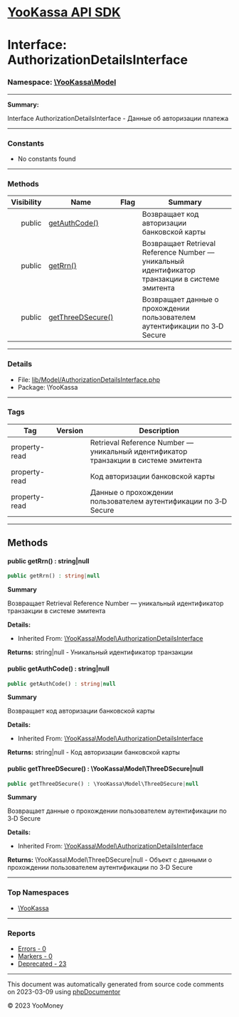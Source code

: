 # [YooKassa API SDK](../home.md)

# Interface: AuthorizationDetailsInterface
### Namespace: [\YooKassa\Model](../namespaces/yookassa-model.md)
---
**Summary:**

Interface AuthorizationDetailsInterface - Данные об авторизации платежа

---
### Constants
* No constants found

---
### Methods
| Visibility | Name | Flag | Summary |
| ----------:| ---- | ---- | ------- |
| public | [getAuthCode()](../classes/YooKassa-Model-AuthorizationDetailsInterface.md#method_getAuthCode) |  | Возвращает код авторизации банковской карты |
| public | [getRrn()](../classes/YooKassa-Model-AuthorizationDetailsInterface.md#method_getRrn) |  | Возвращает Retrieval Reference Number — уникальный идентификатор транзакции в системе эмитента |
| public | [getThreeDSecure()](../classes/YooKassa-Model-AuthorizationDetailsInterface.md#method_getThreeDSecure) |  | Возвращает данные о прохождении пользователем аутентификации по 3‑D Secure |

---
### Details
* File: [lib/Model/AuthorizationDetailsInterface.php](../../lib/Model/AuthorizationDetailsInterface.php)
* Package: \YooKassa

---
### Tags
| Tag | Version | Description |
| --- | ------- | ----------- |
| property-read |  | Retrieval Reference Number — уникальный идентификатор транзакции в системе эмитента |
| property-read |  | Код авторизации банковской карты |
| property-read |  | Данные о прохождении пользователем аутентификации по 3‑D Secure |

---
## Methods
<a name="method_getRrn" class="anchor"></a>
#### public getRrn() : string|null

```php
public getRrn() : string|null
```

**Summary**

Возвращает Retrieval Reference Number — уникальный идентификатор транзакции в системе эмитента

**Details:**
* Inherited From: [\YooKassa\Model\AuthorizationDetailsInterface](../classes/YooKassa-Model-AuthorizationDetailsInterface.md)

**Returns:** string|null - Уникальный идентификатор транзакции


<a name="method_getAuthCode" class="anchor"></a>
#### public getAuthCode() : string|null

```php
public getAuthCode() : string|null
```

**Summary**

Возвращает код авторизации банковской карты

**Details:**
* Inherited From: [\YooKassa\Model\AuthorizationDetailsInterface](../classes/YooKassa-Model-AuthorizationDetailsInterface.md)

**Returns:** string|null - Код авторизации банковской карты


<a name="method_getThreeDSecure" class="anchor"></a>
#### public getThreeDSecure() : \YooKassa\Model\ThreeDSecure|null

```php
public getThreeDSecure() : \YooKassa\Model\ThreeDSecure|null
```

**Summary**

Возвращает данные о прохождении пользователем аутентификации по 3‑D Secure

**Details:**
* Inherited From: [\YooKassa\Model\AuthorizationDetailsInterface](../classes/YooKassa-Model-AuthorizationDetailsInterface.md)

**Returns:** \YooKassa\Model\ThreeDSecure|null - Объект с данными о прохождении пользователем аутентификации по 3‑D Secure




---

### Top Namespaces

* [\YooKassa](../namespaces/yookassa.md)

---

### Reports
* [Errors - 0](../reports/errors.md)
* [Markers - 0](../reports/markers.md)
* [Deprecated - 23](../reports/deprecated.md)

---

This document was automatically generated from source code comments on 2023-03-09 using [phpDocumentor](http://www.phpdoc.org/)

&copy; 2023 YooMoney